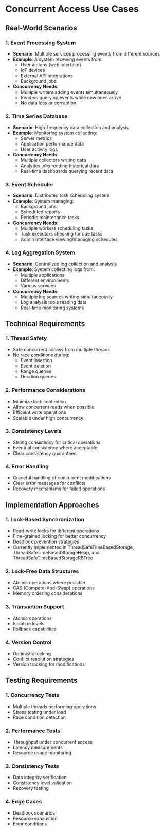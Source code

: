 # Concurrent Access Use Cases

## Real-World Scenarios

### 1. Event Processing System
- **Scenario**: Multiple services processing events from different sources
- **Example**: A system receiving events from:
  - User actions (web interface)
  - IoT devices
  - External API integrations
  - Background jobs
- **Concurrency Needs**:
  - Multiple writers adding events simultaneously
  - Readers querying events while new ones arrive
  - No data loss or corruption

### 2. Time Series Database
- **Scenario**: High-frequency data collection and analysis
- **Example**: Monitoring system collecting:
  - Server metrics
  - Application performance data
  - User activity logs
- **Concurrency Needs**:
  - Multiple collectors writing data
  - Analytics jobs reading historical data
  - Real-time dashboards querying recent data

### 3. Event Scheduler
- **Scenario**: Distributed task scheduling system
- **Example**: System managing:
  - Background jobs
  - Scheduled reports
  - Periodic maintenance tasks
- **Concurrency Needs**:
  - Multiple workers scheduling tasks
  - Task executors checking for due tasks
  - Admin interface viewing/managing schedules

### 4. Log Aggregation System
- **Scenario**: Centralized log collection and analysis
- **Example**: System collecting logs from:
  - Multiple applications
  - Different environments
  - Various services
- **Concurrency Needs**:
  - Multiple log sources writing simultaneously
  - Log analysis tools reading data
  - Real-time monitoring systems

## Technical Requirements

### 1. Thread Safety
- Safe concurrent access from multiple threads
- No race conditions during:
  - Event insertion
  - Event deletion
  - Range queries
  - Duration queries

### 2. Performance Considerations
- Minimize lock contention
- Allow concurrent reads when possible
- Efficient write operations
- Scalable under high concurrency

### 3. Consistency Levels
- Strong consistency for critical operations
- Eventual consistency where acceptable
- Clear consistency guarantees

### 4. Error Handling
- Graceful handling of concurrent modifications
- Clear error messages for conflicts
- Recovery mechanisms for failed operations

## Implementation Approaches

### 1. Lock-Based Synchronization
- Read-write locks for different operations
- Fine-grained locking for better concurrency
- Deadlock prevention strategies
- Currently implemented in ThreadSafeTimeBasedStorage, ThreadSafeTimeBasedStorageHeap, and ThreadSafeTimeBasedStorageRBTree

### 2. Lock-Free Data Structures
- Atomic operations where possible
- CAS (Compare-And-Swap) operations
- Memory ordering considerations

### 3. Transaction Support
- Atomic operations
- Isolation levels
- Rollback capabilities

### 4. Version Control
- Optimistic locking
- Conflict resolution strategies
- Version tracking for modifications

## Testing Requirements

### 1. Concurrency Tests
- Multiple threads performing operations
- Stress testing under load
- Race condition detection

### 2. Performance Tests
- Throughput under concurrent access
- Latency measurements
- Resource usage monitoring

### 3. Consistency Tests
- Data integrity verification
- Consistency level validation
- Recovery testing

### 4. Edge Cases
- Deadlock scenarios
- Resource exhaustion
- Error conditions 